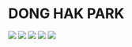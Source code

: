 <div>
  
# DONG HAK PARK

</div>
<div align=left>

<img src="https://img.shields.io/badge/Python-3776AB?style=flat-square&logo=python&logoColor=white"/>
<img src="https://img.shields.io/badge/C/C++-00599C?style=flat-square&logo=C&logoColor=white"/>
<img src="https://img.shields.io/badge/Linux-FCC624?style=flat-square&logo=Linux&logoColor=black"/>
<img src="https://img.shields.io/badge/OpenGL-F80000?style=flat-square&logo=OpenGL&logoColor=white"/>
<img src="https://img.shields.io/badge/MySQL-4479A1?style=flat-square&logo=MySQL&logoColor=white"/>

</div>

<!--
<div>

  ## 💼 Work
  - 👉 **Samsung Electronics (Samsung Research) ------------- Software Developer** ------------------ *(2022.01 ~ NOW)*
  - 👉 **Hyundai MOBIS ------------------------------------------ Research Engineer** ------------------- *(2021.06 ~ 2022.01)*
  
  ## 📌 Intern
  - 💻 **Remake Digital. Crolo ------------------------------------ Development Intern** ---------------- *(2020.09 ~ 2020.12)* 
  - 💻 **K-Sign ----------------------------------------------------- Development Intern** ---------------- *(2019.12 ~ 2020.02)*
  
  ## ✏ Education
  - 🏫 **Dankook Univ. Dept of Software------------------------- Undergraduate Student** ----------- *(2015.03 ~ 2021.02)*
  - 🏫 **Dankook Univ. IDA_lab ----------------------------------- Assistant Researcher** -------------- *(2019.10 ~ 2020.08)*
  - 🏫 **University of California Irvine ---------------------------- Visiting Researcher** --------------- *(2019.07 ~ 2019.09)*
  - 🏫 **University of Pennsylvania ------------------------------- Language Trainee** ----------------- *(2018.12 ~ 2019.01)*  
</div>
-->
